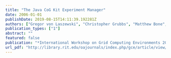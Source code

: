 ```yaml
---
title: "The Java CoG Kit Experiment Manager"
date: 2006-01-01
publishDate: 2019-08-15T14:11:39.192281Z
authors: ["Gregor von Laszewski", "Christopher Grubbs", "Matthew Bone", "David Angulo"]
publication_types: ["1"]
abstract: ""
featured: false
publication: "*International Workshop on Grid Computing Environments 2006 in Conjunction with SC06*"
url_pdf: "http://library.rit.edu/oajournals/index.php/gce/article/view/75/36"
---
```


